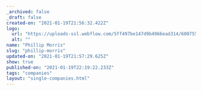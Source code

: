 ```yaml
---
_archived: false
_draft: false
created-on: "2021-01-19T21:56:32.422Z"
logo:
  url: "https://uploads-ssl.webflow.com/5ff497be147d9b4966ead314/6007558ea193403a33848337_phillipmorris.jpg"
  alt: ""
name: "Phillip Morris"
slug: "phillip-morris"
updated-on: "2021-01-19T21:57:29.625Z"
show: true
published-on: "2021-01-19T22:19:22.233Z"
tags: "companies"
layout: "single-companies.html"
---
```



